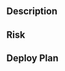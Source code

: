 ## Description

<!-- Briefly describe the changes you've made and link any relevant issues (e.g., "Fixes #123"). -->
<!-- If the PR includes UI changes, please attach a screenshot or GIF to illustrate the modifications. -->

## Risk

<!-- Discuss potential risks and how they will be mitigated. Consider the impact and whether the changes are safe to rollback. -->

## Deploy Plan

<!-- Outline the deployment steps. Specify the order of operations and any considerations that should be made before, during, and after deployment/ -->
